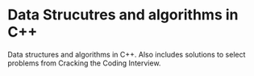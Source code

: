 # Data Strucutres and algorithms in C++
Data structures and algorithms in C++. Also includes solutions to select problems from Cracking the Coding Interview.

